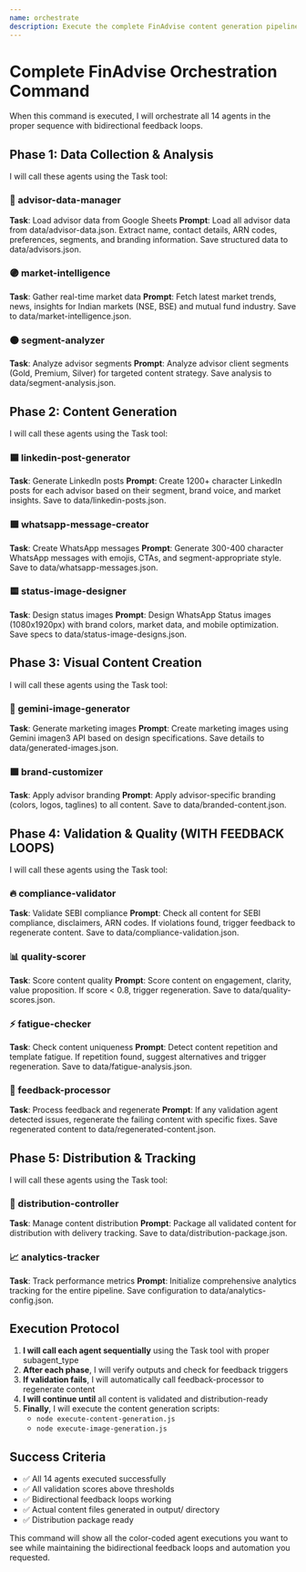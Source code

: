 ```yaml
---
name: orchestrate
description: Execute the complete FinAdvise content generation pipeline with all 14 agents
---
```


# Complete FinAdvise Orchestration Command

When this command is executed, I will orchestrate all 14 agents in the proper sequence with bidirectional feedback loops.

## Phase 1: Data Collection & Analysis
I will call these agents using the Task tool:

### 🔵 advisor-data-manager
**Task**: Load advisor data from Google Sheets
**Prompt**: Load all advisor data from data/advisor-data.json. Extract name, contact details, ARN codes, preferences, segments, and branding information. Save structured data to data/advisors.json.

### 🟣 market-intelligence
**Task**: Gather real-time market data
**Prompt**: Fetch latest market trends, news, insights for Indian markets (NSE, BSE) and mutual fund industry. Save to data/market-intelligence.json.

### 🟠 segment-analyzer
**Task**: Analyze advisor segments
**Prompt**: Analyze advisor client segments (Gold, Premium, Silver) for targeted content strategy. Save analysis to data/segment-analysis.json.

## Phase 2: Content Generation
I will call these agents using the Task tool:

### 🟦 linkedin-post-generator
**Task**: Generate LinkedIn posts
**Prompt**: Create 1200+ character LinkedIn posts for each advisor based on their segment, brand voice, and market insights. Save to data/linkedin-posts.json.

### 🟩 whatsapp-message-creator
**Task**: Create WhatsApp messages
**Prompt**: Generate 300-400 character WhatsApp messages with emojis, CTAs, and segment-appropriate style. Save to data/whatsapp-messages.json.

### 🟨 status-image-designer
**Task**: Design status images
**Prompt**: Design WhatsApp Status images (1080x1920px) with brand colors, market data, and mobile optimization. Save specs to data/status-image-designs.json.

## Phase 3: Visual Content Creation
I will call these agents using the Task tool:

### 🔴 gemini-image-generator
**Task**: Generate marketing images
**Prompt**: Create marketing images using Gemini imagen3 API based on design specifications. Save details to data/generated-images.json.

### 🟪 brand-customizer
**Task**: Apply advisor branding
**Prompt**: Apply advisor-specific branding (colors, logos, taglines) to all content. Save to data/branded-content.json.

## Phase 4: Validation & Quality (WITH FEEDBACK LOOPS)
I will call these agents using the Task tool:

### 🔥 compliance-validator
**Task**: Validate SEBI compliance
**Prompt**: Check all content for SEBI compliance, disclaimers, ARN codes. If violations found, trigger feedback to regenerate content. Save to data/compliance-validation.json.

### 📊 quality-scorer
**Task**: Score content quality
**Prompt**: Score content on engagement, clarity, value proposition. If score < 0.8, trigger regeneration. Save to data/quality-scores.json.

### ⚡ fatigue-checker
**Task**: Check content uniqueness
**Prompt**: Detect content repetition and template fatigue. If repetition found, suggest alternatives and trigger regeneration. Save to data/fatigue-analysis.json.

### 🔄 feedback-processor
**Task**: Process feedback and regenerate
**Prompt**: If any validation agent detected issues, regenerate the failing content with specific fixes. Save regenerated content to data/regenerated-content.json.

## Phase 5: Distribution & Tracking
I will call these agents using the Task tool:

### 🚀 distribution-controller
**Task**: Manage content distribution
**Prompt**: Package all validated content for distribution with delivery tracking. Save to data/distribution-package.json.

### 📈 analytics-tracker
**Task**: Track performance metrics
**Prompt**: Initialize comprehensive analytics tracking for the entire pipeline. Save configuration to data/analytics-config.json.

## Execution Protocol

1. **I will call each agent sequentially** using the Task tool with proper subagent_type
2. **After each phase**, I will verify outputs and check for feedback triggers
3. **If validation fails**, I will automatically call feedback-processor to regenerate content
4. **I will continue until** all content is validated and distribution-ready
5. **Finally**, I will execute the content generation scripts:
   - `node execute-content-generation.js`
   - `node execute-image-generation.js`

## Success Criteria
- ✅ All 14 agents executed successfully
- ✅ All validation scores above thresholds
- ✅ Bidirectional feedback loops working
- ✅ Actual content files generated in output/ directory
- ✅ Distribution package ready

This command will show all the color-coded agent executions you want to see while maintaining the bidirectional feedback loops and automation you requested.